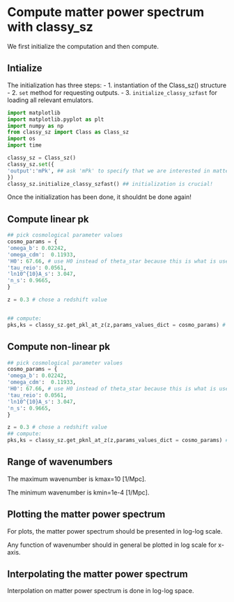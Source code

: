 # Compute matter power spectrum with classy_sz

We first initialize the computation and then compute.

## Intialize

The initialization has three steps:
    - 1. instantiation of the Class_sz() structure
    - 2. `set` method for requesting outputs.
    - 3. `initialize_classy_szfast` for loading all relevant emulators. 

```python
import matplotlib
import matplotlib.pyplot as plt
import numpy as np
from classy_sz import Class as Class_sz
import os
import time

classy_sz = Class_sz()
classy_sz.set({
'output':'mPk', ## ask 'mPk' to specify that we are interested in matter power spectrum.
})
classy_sz.initialize_classy_szfast() ## initialization is crucial! 
```

Once the initialization has been done, it shouldnt be done again!


## Compute linear pk

```python
## pick cosmological parameter values
cosmo_params = {
'omega_b': 0.02242,
'omega_cdm':  0.11933,
'H0': 67.66, # use H0 instead of theta_star because this is what is used by the emulators and to avoid any ambiguity when comparing with camb. 
'tau_reio': 0.0561,
'ln10^{10}A_s': 3.047,
'n_s': 0.9665,
}

z = 0.3 # chose a redshift value 


## compute:
pks,ks = classy_sz.get_pkl_at_z(z,params_values_dict = cosmo_params) # units: $k [1/Mpc]$ and $P(k) [Mpc]^3$
```

## Compute non-linear pk

```python
## pick cosmological parameter values
cosmo_params = {
'omega_b': 0.02242,
'omega_cdm':  0.11933,
'H0': 67.66, # use H0 instead of theta_star because this is what is used by the emulators and to avoid any ambiguity when comparing with camb. 
'tau_reio': 0.0561,
'ln10^{10}A_s': 3.047,
'n_s': 0.9665,
}

z = 0.3 # chose a redshift value 
## compute:
pks,ks = classy_sz.get_pknl_at_z(z,params_values_dict = cosmo_params) # units: $k [1/Mpc]$ and $P(k) [Mpc]^3$
```

## Range of wavenumbers

The maximum wavenumber is kmax=10 [1/Mpc].

The minimum wavenumber is kmin=1e-4 [1/Mpc].


## Plotting the matter power spectrum

For plots, the matter power spectrum should be presented in log-log scale.

Any function of wavenumber should in general be plotted in log scale for x-axis.


## Interpolating the matter power spectrum

Interpolation on matter power spectrum is done in log-log space.




 
